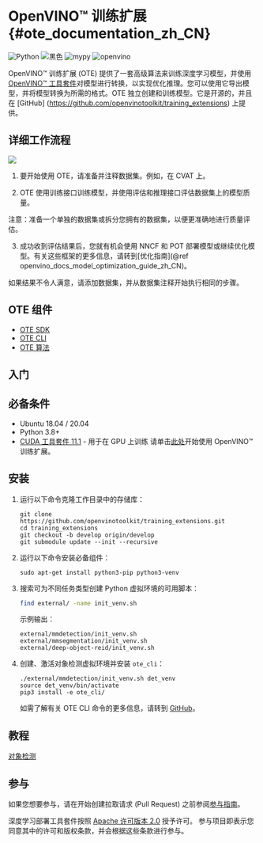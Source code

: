 # OpenVINO™ 训练扩展 {#ote_documentation_zh_CN}

![Python](https://img.shields.io/badge/python-3.8%2B-green)
![黑色](https://img.shields.io/badge/code%20style-black-000000.svg)
![mypy](https://img.shields.io/badge/%20type_checker-mypy-%231674b1?style=flat)
![openvino](https://img.shields.io/badge/openvino-2021.4-purple)

OpenVINO™ 训练扩展 (OTE) 提供了一套高级算法来训练深度学习模型，并使用 [OpenVINO™ 工具套件](https://software.intel.com/en-us/openvino-toolkit)对模型进行转换，以实现优化推理。您可以使用它导出模型，并将模型转换为所需的格式。OTE 独立创建和训练模型。它是开源的，并且在 [GitHub] (https://github.com/openvinotoolkit/training_extensions) 上提供。

## 详细工作流程

![](../img/training_extensions_framework.png)

1. 要开始使用 OTE，请准备并注释数据集。例如，在 CVAT 上。

2. OTE 使用训练接口训练模型，并使用评估和推理接口评估数据集上的模型质量。

注意：准备一个单独的数据集或拆分您拥有的数据集，以便更准确地进行质量评估。

3. 成功收到评估结果后，您就有机会使用 NNCF 和 POT 部署模型或继续优化模型。有关这些框架的更多信息，请转到[优化指南](@ref openvino_docs_model_optimization_guide_zh_CN)。

如果结果不令人满意，请添加数据集，并从数据集注释开始执行相同的步骤。

## OTE 组件

- [OTE SDK](https://github.com/openvinotoolkit/training_extensions/tree/master/ote_sdk)
- [OTE CLI](https://github.com/openvinotoolkit/training_extensions/tree/master/ote_cli)
- [OTE 算法](https://github.com/openvinotoolkit/training_extensions/tree/master/external)

## 入门

## 必备条件

- Ubuntu 18.04 / 20.04
- Python 3.8+
- [CUDA 工具套件 11.1](https://developer.nvidia.com/cuda-11.1.1-download-archive) - 用于在 GPU 上训练
   请单击[此处](https://github.com/openvinotoolkit/training_extensions/tree/master/QUICK_START_GUIDE.md)开始使用 OpenVINO™ 训练扩展。

## 安装

1. 运行以下命令克隆工作目录中的存储库：

   ```
   git clone https://github.com/openvinotoolkit/training_extensions.git
   cd training_extensions
   git checkout -b develop origin/develop
   git submodule update --init --recursive
   ```

2. 运行以下命令安装必备组件：

   ```
   sudo apt-get install python3-pip python3-venv
   ```

3. 搜索可为不同任务类型创建 Python 虚拟环境的可用脚本：

   ```bash
   find external/ -name init_venv.sh
   ```

   示例输出：

   ```
   external/mmdetection/init_venv.sh
   external/mmsegmentation/init_venv.sh
   external/deep-object-reid/init_venv.sh
   ```

4. 创建、激活对象检测虚拟环境并安装 `ote_cli`：
   ```
   ./external/mmdetection/init_venv.sh det_venv
   source det_venv/bin/activate
   pip3 install -e ote_cli/
   ```
   如需了解有关 OTE CLI 命令的更多信息，请转到 [GitHub](https://github.com/openvinotoolkit/training_extensions/blob/master/QUICK_START_GUIDE.md)。

## 教程

[对象检测](https://github.com/openvinotoolkit/training_extensions/blob/master/ote_cli/notebooks/train.ipynb)

## 参与

如果您想要参与，请在开始创建拉取请求 (Pull Request) 之前参阅[参与指南](https://github.com/openvinotoolkit/training_extensions/blob/master/CONTRIBUTING.md)。

深度学习部署工具套件按照 [Apache 许可版本 2.0](https://github.com/openvinotoolkit/training_extensions/blob/master/LICENSE) 授予许可。
参与项目即表示您同意其中的许可和版权条款，并会根据这些条款进行参与。